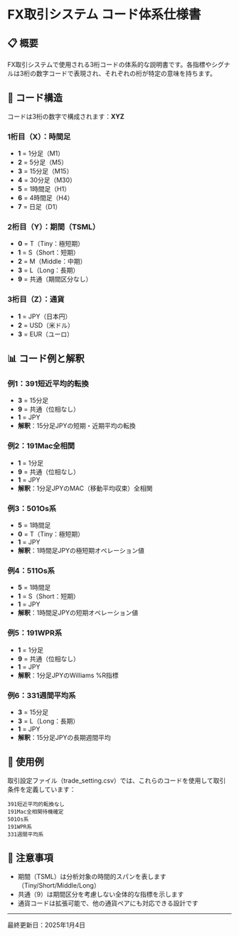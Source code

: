 # FX取引システム コード体系仕様書

## 📋 概要

FX取引システムで使用される3桁コードの体系的な説明書です。各指標やシグナルは3桁の数字コードで表現され、それぞれの桁が特定の意味を持ちます。

## 🔢 コード構造

コードは3桁の数字で構成されます：**XYZ**

### 1桁目（X）：時間足
- **1** = 1分足（M1）
- **2** = 5分足（M5）
- **3** = 15分足（M15）
- **4** = 30分足（M30）
- **5** = 1時間足（H1）
- **6** = 4時間足（H4）
- **7** = 日足（D1）

### 2桁目（Y）：期間（TSML）
- **0** = T（Tiny：極短期）
- **1** = S（Short：短期）
- **2** = M（Middle：中期）
- **3** = L（Long：長期）
- **9** = 共通（期間区分なし）

### 3桁目（Z）：通貨
- **1** = JPY（日本円）
- **2** = USD（米ドル）
- **3** = EUR（ユーロ）

## 📊 コード例と解釈

### 例1：391短近平均的転換
- **3** = 15分足
- **9** = 共通（位相なし）
- **1** = JPY
- **解釈**：15分足JPYの短期・近期平均の転換

### 例2：191Mac全相関
- **1** = 1分足
- **9** = 共通（位相なし）
- **1** = JPY
- **解釈**：1分足JPYのMAC（移動平均収束）全相関

### 例3：501Os系
- **5** = 1時間足
- **0** = T（Tiny：極短期）
- **1** = JPY
- **解釈**：1時間足JPYの極短期オペレーション値

### 例4：511Os系
- **5** = 1時間足
- **1** = S（Short：短期）
- **1** = JPY
- **解釈**：1時間足JPYの短期オペレーション値

### 例5：191WPR系
- **1** = 1分足
- **9** = 共通（位相なし）
- **1** = JPY
- **解釈**：1分足JPYのWilliams %R指標

### 例6：331週間平均系
- **3** = 15分足
- **3** = L（Long：長期）
- **1** = JPY
- **解釈**：15分足JPYの長期週間平均

## 🎯 使用例

取引設定ファイル（trade_setting.csv）では、これらのコードを使用して取引条件を定義しています：

```
391短近平均的転換なし
191Mac全相関待機確定
501Os系
191WPR系
331週間平均系
```

## 📝 注意事項

- 期間（TSML）は分析対象の時間的スパンを表します（Tiny/Short/Middle/Long）
- 共通（9）は期間区分を考慮しない全体的な指標を示します
- 通貨コードは拡張可能で、他の通貨ペアにも対応できる設計です

---

最終更新日：2025年1月4日